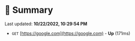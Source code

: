 # 📖 Summary
Last updated: **10/22/2022, 10:29:54 PM**

- `GET` [https://google.com](https://google.com) - **Up** (171ms)
